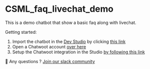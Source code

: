 # CSML_faq_livechat_demo

This is a demo chatbot that show a basic faq along with livechat.

Getting started: 
1. Import the chatbot in the [Dev Studio](https://studio.csml.dev) by clicking [this link](https://studio.csml.dev/bots?action=import&import_mode=IMPORT_URL&name=demo_faq_livechat&archive_url=https://github.com/bastienbot/CSML_faq_livechat_demo/archive/main.zip&autosubmit=true)
2. Open a Chatwoot account [over here](https://www.chatwoot.com/)
3. Setup the Chatwoot integration in the Studio [by following this link](https://docs.csml.dev/studio/getting-started/livechat/chatwoot)


🤔 Any questions ? [Join our slack community](http://bit.ly/csml-slack)